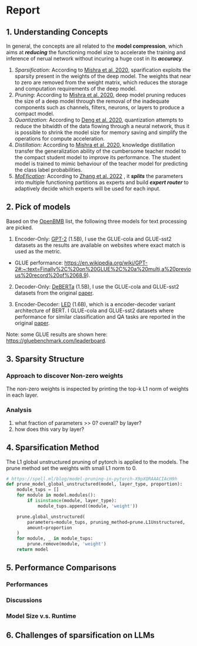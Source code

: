 # Report 
## 1. Understanding Concepts
In general, the concepts are all related to the **model compression**, which aims at ***reducing*** the functioning model size to accelerate the training and inference of nerual network without incuring a huge cost in its ***accuracy***.

1. *Sparsification*: According to [Mishra et al. 2020](https://arxiv.org/abs/2010.03954), sparification exploits the sparsity present in the weights of the deep model. The weights that near to zero are removed from the weight matrix, which reduces the storage and computation requirements of the deep model.
2. *Pruning*: According to [Mishra et al. 2020](https://arxiv.org/abs/2010.03954), deep model pruning reduces the size of a deep model through the removal of the inadequate components such as channels, filters, neurons, or layers to produce a compact model. 
3. *Quantization*: According to [Deng et al. 2020](https://arxiv.org/abs/2010.03954), quantization attempts to reduce the bitwidth of the data flowing through a neural network, thus it is possible to shrink the model size for memory saving and simplify the operations for compute acceleration.
4. *Distillation*: According to [Mishra et al. 2020](https://arxiv.org/abs/2010.03954), knowledge distillation transfer the generalization ability of the cumbersome teacher model to the compact student model to improve its performance. The student model is trained to mimic behaviour of the teacher model for predicting the class label probabilities.
5. [*MoEfication*](https://aclanthology.org/2022.findings-acl.71/): According to [Zhang et al. 2022](https://aclanthology.org/2022.findings-acl.71/) , it ***splits*** the parameters into multiple functioning partitions as experts and build ***expert router*** to adaptively decide which experts will be used for each input. 


## 2. Pick of models
Based on the [OpenBMB](https://openbmb.github.io/BMList/list/) list, the following three models for text processing are picked.
1. Encoder-Only: [GPT-2](https://github.com/openai/gpt-2) (1.5B), I use the GLUE-cola and GLUE-sst2 datasets as the results are available on websites where exact match is used as the metric.
- GLUE performance: https://en.wikipedia.org/wiki/GPT-2#:~:text=Finally%2C%20on%20GLUE%2C%20a%20multi,a%20previous%20record%20of%2068.9).
<!-- - SQUAD performance: https://github.com/ftarlaci/GPT2sQA -->
<!-- 1. Encoder-Only: [GPT-J](https://github.com/kingoflolz/mesh-transformer-jax/#links) (6B), I use the SQUDD and GLUE datasets as the results are available on websites where exact match is used as the metric. It is [reported](https://www.infoq.com/news/2021/07/eleutherai-gpt-j/) to share similar performance as GPT-3. -->
<!-- - GLUE performance: https://en.wikipedia.org/wiki/GPT-2#:~:text=Finally%2C%20on%20GLUE%2C%20a%20multi,a%20previous%20record%20of%2068.9).
- SQUAD performance: https://github.com/ftarlaci/GPT2sQA -->

<!-- 2.  Decoder-Only: [RankGen](https://github.com/martiansideofthemoon/rankgen) (1.3B), I use PA19 and wikipedia dataset as is studied in the original [paper](https://arxiv.org/abs/2205.09726). -->
2.  Decoder-Only: [DeBERTa](https://github.com/microsoft/DeBERTa) (1.5B), I use the GLUE-cola and GLUE-sst2 datasets from the original [paper](https://arxiv.org/abs/1910.10683).

<!-- 3. Encoder-Decoder: [T5](https://github.com/google-research/text-to-text-transfer-transformer#released-model-checkpoints) (3B), I use the SQUDD and GLUE datasets from the original [paper](https://arxiv.org/abs/1910.10683). -->

<!-- 3. Encoder-Decoder: [BlenderBot](https://github.com/google-research/text-to-text-transfer-transformer#released-model-checkpoints) (3B), I use the SQUDD and GLUE datasets from the original [paper](https://arxiv.org/pdf/2004.13637.pdf). -->

3. Encoder-Decoder: [LED](https://github.com/google-research/text-to-text-transfer-transformer#released-model-checkpoints) (1.6B), which is a encoder-decoder variant architecture of BERT. I GLUE-cola and GLUE-sst2 datasets where performance for similar classification and QA tasks are reported in the original [paper](https://arxiv.org/abs/2004.05150).

Note: some GLUE results are shown here: https://gluebenchmark.com/leaderboard.

## 3. Sparsity Structure
<!-- Study the model parameters-->
### Approach to discover Non-zero weights
The non-zero weights is inspected by printing the top-k L1 norm of weights in each layer. 

### Analysis
1. what fraction of parameters >> 0? overall? by layer?
2. how does this vary by layer?

## 4. Sparsification Method
<!-- Explain the adopted method -->
The L1 global unstructured pruning of pytorch is applied to the models. The prune method set the weights with small L1 norm to 0.
```python
# https://spell.ml/blog/model-pruning-in-pytorch-X9pXQRAAACIAcH9h
def prune_model_global_unstructured(model, layer_type, proportion):
    module_tups = []
    for module in model.modules():
        if isinstance(module, layer_type):
            module_tups.append((module, 'weight'))

    prune.global_unstructured(
        parameters=module_tups, pruning_method=prune.L1Unstructured,
        amount=proportion
    )
    for module, _ in module_tups:
        prune.remove(module, 'weight')
    return model
```

## 5. Performance Comparisons
### Performances
<!-- Choose two benchmarks -->
<!-- Plot results at 10%, 50%, 90%, 95%, 99% pruning-->
### Discussions

### Model Size v.s. Runtime

## 6. Challenges of sparsification on LLMs